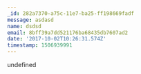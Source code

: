 ```yaml
---
_id: 282a7370-a75c-11e7-ba25-ff198669fadf
message: asdasd
name: dsdsd
email: 8bff39a7dd521176ba68435db7607ad2
date: '2017-10-02T10:26:31.574Z'
timestamp: 1506939991
---
```

undefined
